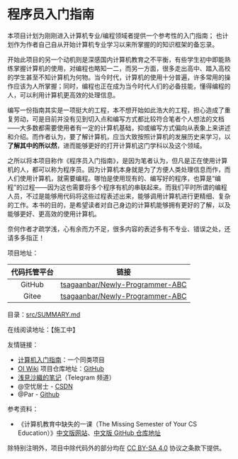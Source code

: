 # 程序员入门指南

本项目计划为刚刚进入计算机专业/编程领域者提供一个参考性的入门指南；
也计划作为作者自己自从开始计算机专业学习以来所掌握的的知识框架的备忘录。

开始此项目的另一个动机则是深感国内计算机教育之不平衡，有些学生初中即能熟练掌握计算机的使用，对编程也略知一二，而另一方面，很多走出高中、踏入高校的学生甚至不知计算机为何物。当今时代，计算机的使用十分普遍，许多常用的操作应该为人所掌握；同时，编程也正在成为当今时代人们的必备技能，懂得编程的人，可以利用计算机更高效的处理信息。

编写一份指南其实是一项挺大的工程，本不想开始如此浩大的工程，担心造成了重复劳动，可是目前并没有见到切入点和编写方式都比较符合笔者个人想法的文档——大多数都需要使用者有一定的计算机基础，抑或编写方式偏向从表象上来讲述和介绍。而作者认为，要了解计算机，应当大致按照计算机的发展历史来学习，以**了解其中的所以然**，进而能够更好的打开计算机这门学科以及这个领域。

之所以将本项目称作《程序员入门指南》，是因为笔者认为，但凡是正在使用计算机的人，都可以称为程序员。因为计算机本身就是为了方便人类处理信息而作，而人们使用计算机，就需要编程。哪怕是使用现有的、编写好的程序，也算是“编程”的过程——因为这也需要将多个程序有机的串联起来。而我们平时所谓的编程人员，不过是能够用代码将这些过程表述出来，能够调用计算机进行更精细、复杂的工作。本书的目的，是希望读者对自己身边的计算机能够拥有更好的了解，以及能够更好、更高效的使用计算机。

奈何作者才疏学浅，心有余而力不足，很多内容的表述多有不专业、错误之处，还请多多指正！

项目地址：

|代码托管平台|链接|
|:---:|:---:|
|GitHub|[tsagaanbar/Newly-Programmer-ABC](https://github.com/tsagaanbar/Newly-Programmer-ABC)|
|Gitee|[tsagaanbar/Newly-Programmer-ABC](https://gitee.com/tsagaanbar/Newly-Programmer-ABC)|

目录：[src/SUMMARY.md](src/SUMMARY.md)

在线阅读地址：【施工中】

友情链接：

- [计算机入门指南](https://github.com/Computer-Literacy-Primer/Computer-Literacy-Primer)：一个同类项目
- [OI Wiki](https://oi-wiki.org) 项目仓库地址：[GitHub](https://github.com/OI-wiki/OI-wiki/)
- [浅見沙織的笔记](https://t.me/NoteOfAsamiSaori)（Telegram 频道）
- @空忧居士 - [CSDN](https://me.csdn.net/qq_45871272)
- @Par - [Github](https://github.com/ouoqwq1)

参考资料：

- 《计算机教育中缺失的一课（The Missing Semester of Your CS Education）》[中文版网站](https://missing-semester-cn.github.io/)、[中文版 GitHub 仓库地址](https://github.com/missing-semester-cn/missing-semester-cn.github.io)

除特别注明外，项目中除代码外的部分均在 [CC BY-SA 4.0](https://creativecommons.org/licenses/by-sa/4.0/deed.zh) 协议之条款下提供。

